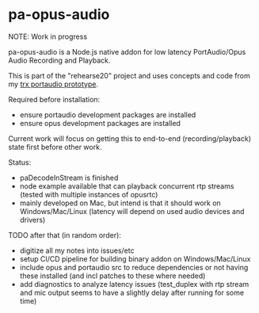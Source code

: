 # pa-opus-audio

NOTE: Work in progress

pa-opus-audio is a Node.js native addon for low latency PortAudio/Opus Audio Recording and Playback.

This is part of the "rehearse20" project and uses concepts and code from my [trx portaudio prototype](https://github.com/japj/trx).

Required before installation:
- ensure portaudio development packages are installed
- ensure opus development packages are installed



Current work will focus on getting this to end-to-end (recording/playback) state first before other work.

Status:
- paDecodeInStream is finished
- node example available that can playback concurrent rtp streams (tested with multiple instances of opusrtc)
- mainly developed on Mac, but intend is that it should work on Windows/Mac/Linux (latency will depend on used audio devices and drivers)


TODO after that (in random order):
- digitize all my notes into issues/etc
- setup CI/CD pipeline for building binary addon on Windows/Mac/Linux
- include opus and portaudio src to reduce dependencies or not having these installed (and incl patches to these where needed)
- add diagnostics to analyze latency issues (test_duplex with rtp stream and mic output seems to have a slightly delay after running for some time)